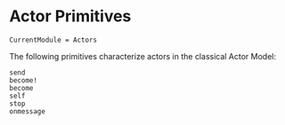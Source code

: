 # Actor Primitives

```@meta
CurrentModule = Actors
```

The following primitives characterize actors in the classical Actor Model:

```@docs
send
become!
become
self
stop
onmessage
```
